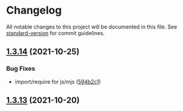 # Changelog

All notable changes to this project will be documented in this file. See [standard-version](https://github.com/conventional-changelog/standard-version) for commit guidelines.

## [1.3.14](https://github.com/iCrawl/tsubaki/compare/v1.3.13...v1.3.14) (2021-10-25)


### Bug Fixes

* import/require for js/mjs ([594b2c1](https://github.com/iCrawl/tsubaki/commit/594b2c10a7867a4af3edb650140d8f9f2e4b622c))



## [1.3.13](https://github.com/iCrawl/tsubaki/compare/v1.3.12...v1.3.13) (2021-10-20)
